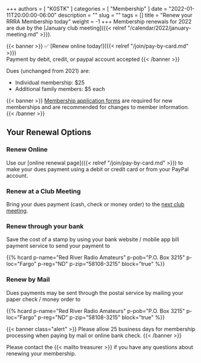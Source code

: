 +++
authors = [ "K0STK" ]
categories = [ "Membership" ]
date = "2022-01-11T20:00:00-06:00"
description = ""
slug = ""
tags = []
title = "Renew your RRRA Membership today"
weight = -1
+++
Membership renewals for 2022 are due by the
[January club meeting]({{< relref "/calendar/2022/january-meeting.md" >}}).

{{< banner >}}
:white_check_mark: [Renew online today!]({{< relref "/join/pay-by-card.md" >}})
<br>
Payment by debit, credit, or paypal account accepted
{{< /banner >}}

<!--more-->

Dues (unchanged from 2021) are:

* Individual membership: $25
* Additional family members: $5 each

{{< banner >}}
[Membership application forms](http://rrra.org/s/3iOnHKqxHlaDxxv) are required
for new memberships and are recommended for changes to member information.
{{< /banner >}}

## Your Renewal Options

### Renew Online

Use our [online renewal page]({{< relref "/join/pay-by-card.md" >}}) to make
your dues payment using a debit or credit card or from your PayPal account.

### Renew at a Club Meeting

Bring your dues payment (cash, check or money order) to the
[next club meeting](http://rrra.org/dates/business-meetings).

### Renew through your bank

Save the cost of a stamp by using your bank website / mobile app bill
payment service to send your payment to

{{% hcard p-name="Red River Radio Amateurs" p-pob="P.O. Box 3215" p-loc="Fargo" p-reg="ND" p-zip="58108-3215" block="true" %}}

### Renew by Mail

Dues payments may be sent through the postal service by mailing
your paper check / money order to

{{% hcard p-name="Red River Radio Amateurs" p-pob="P.O. Box 3215" p-loc="Fargo" p-reg="ND" p-zip="58108-3215" block="true" %}}

<p style="clear;both"></p>

{{< banner class="alert" >}}
Please allow 25 business days for membership processing when paying by mail or
online bank check.
{{< /banner >}}

<p style="clear;both"></p>

Please contact the {{< mailto treasurer >}}  if you have any
questions about renewing your membership.
